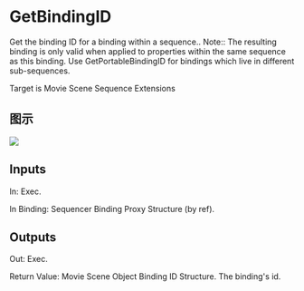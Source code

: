 # GetBindingID

Get the binding ID for a binding within a sequence.. Note:: The resulting binding is only valid when applied to properties within the same sequence as this binding. Use GetPortableBindingID for bindings which live in different sub-sequences.

Target is Movie Scene Sequence Extensions

## 图示

![]($-20221218-20541116.png)

## Inputs

In: Exec.

In Binding: Sequencer Binding Proxy Structure (by ref).  

## Outputs

Out: Exec.

Return Value: Movie Scene Object Binding ID Structure. The binding's id.

